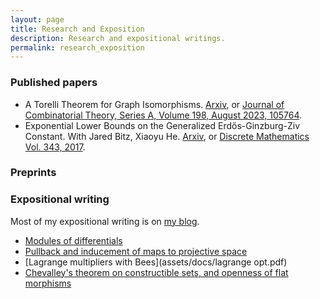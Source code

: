 ```yaml
---
layout: page
title: Research and Exposition
description: Research and expositional writings.
permalink: research_exposition
---
```


### Published papers

- A Torelli Theorem for Graph Isomorphisms. [Arxiv](https://arxiv.org/abs/2112.07009), or [Journal of Combinatorial Theory, Series A, Volume 198, August 2023, 105764](https://www.sciencedirect.com/science/article/abs/pii/S0097316523000328).
- Exponential Lower Bounds on the Generalized Erdős-Ginzburg-Ziv Constant. With Jared Bitz, Xiaoyu He. [Arxiv](https://arxiv.org/abs/1712.00861), or [Discrete Mathematics Vol. 343, 2017](https://www.sciencedirect.com/science/article/abs/pii/S0012365X20302697).

### Preprints

### Expositional writing

Most of my expositional writing is on [my blog](https://sheafifiedsarah.wordpress.com/).

- [Modules of differentials](assets/docs/Module_of_Differentials_Notes.pdf)
- [Pullback and inducement of maps to projective space](assets/docs/Maps_to_Projective_Space.pdf)
- [Lagrange multipliers with Bees](assets/docs/lagrange opt.pdf)
- [Chevalley's theorem on constructible sets, and openness of flat morphisms](assets/docs/Chevalley_s_Theorem.pdf)